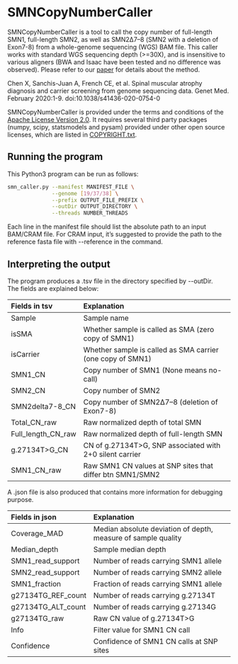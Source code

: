 # SMNCopyNumberCaller

SMNCopyNumberCaller is a tool to call the copy number of full-length SMN1, full-length SMN2, as well as SMN2Δ7–8 (SMN2 with a deletion of Exon7-8) from a whole-genome sequencing (WGS) BAM file. This caller works with standard WGS sequencing depth (>=30X), and is insensitive to various aligners (BWA and Isaac have been tested and no difference was observed). Please refer to our [paper](https://www.nature.com/articles/s41436-020-0754-0) for details about the method.   

Chen X, Sanchis-Juan A, French CE, et al. Spinal muscular atrophy diagnosis and carrier screening from genome sequencing data. Genet Med. February 2020:1-9. doi:10.1038/s41436-020-0754-0

SMNCopyNumberCaller is provided under the terms and conditions of the [Apache License Version 2.0](https://github.com/Illumina/SMNCopyNumberCaller/blob/master/LICENSE.txt). It requires several third party packages (numpy, scipy, statsmodels and pysam) provided under other open source licenses, which are listed in [COPYRIGHT.txt](https://github.com/Illumina/SMNCopyNumberCaller/blob/master/COPYRIGHT.txt).  

## Running the program
This Python3 program can be run as follows:
```bash
smn_caller.py --manifest MANIFEST_FILE \
              --genome [19/37/38] \
              --prefix OUTPUT_FILE_PREFIX \
              --outDir OUTPUT_DIRECTORY \
              --threads NUMBER_THREADS
```
Each line in the manifest file should list the absolute path to an input BAM/CRAM file.
For CRAM input, it’s suggested to provide the path to the reference fasta file with --reference in the command. 

## Interpreting the output
The program produces a .tsv file in the directory specified by --outDir.   
The fields are explained below: 

| Fields in tsv     | Explanation                                                    | 
|:------------------|:---------------------------------------------------------------|
| Sample            | Sample name                                                    |
| isSMA             | Whether sample is called as SMA (zero copy of SMN1)            |
| isCarrier         | Whether sample is called as SMA carrier (one copy of SMN1)     |
| SMN1_CN           | Copy number of SMN1 (None means no-call)                       |
| SMN2_CN           | Copy number of SMN2                                            |
| SMN2delta7-8_CN   | Copy number of SMN2Δ7–8 (deletion of Exon7-8)                  |
| Total_CN_raw      | Raw normalized depth of total SMN                              |
| Full_length_CN_raw| Raw normalized depth of full-length SMN                        |
| g.27134T>G_CN     | CN of g.27134T>G, SNP associated with 2+0 silent carrier       |
| SMN1_CN_raw       | Raw SMN1 CN values at SNP sites that differ btn SMN1/SMN2      |

A .json file is also produced that contains more information for debugging purpose.   

| Fields in json    | Explanation                                                    | 
|:------------------|:---------------------------------------------------------------|
| Coverage_MAD      | Median absolute deviation of depth, measure of sample quality  |
| Median_depth      | Sample median depth                                            |
| SMN1_read_support | Number of reads carrying SMN1 allele                           |
| SMN2_read_support | Number of reads carrying SMN2 allele                           |
| SMN1_fraction     | Fraction of reads carrying SMN1 allele                         |
| g27134TG_REF_count| Number of reads carrying g.27134T                              |
| g27134TG_ALT_count| Number of reads carrying g.27134G                              |
| g27134TG_raw      | Raw CN value of g.27134T>G                                     |
| Info              | Filter value for SMN1 CN call                                  |
| Confidence        | Confidence of SMN1 CN calls at SNP sites                       |


